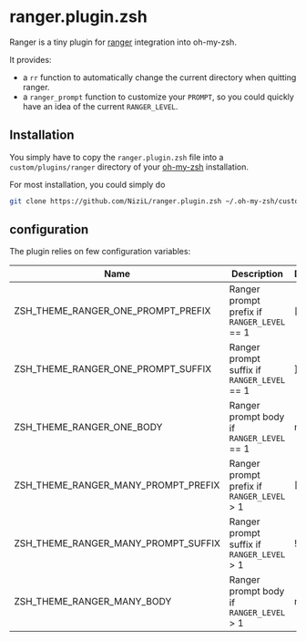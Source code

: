 # ranger.plugin.zsh

Ranger is a tiny plugin for [ranger](https://github.com/ranger/ranger) integration into oh-my-zsh.

It provides: 
- a `rr` function to automatically change the current directory when quitting ranger.
- a `ranger_prompt` function to customize your `PROMPT`, so you could quickly have an idea of the current `RANGER_LEVEL`.

## Installation

You simply have to copy the `ranger.plugin.zsh` file into a `custom/plugins/ranger` directory of your [oh-my-zsh](https://ohmyz.sh/) installation.

For most installation, you could simply do
```bash
git clone https://github.com/NiziL/ranger.plugin.zsh ~/.oh-my-zsh/custom/plugins/ranger
```

## configuration

The plugin relies on few configuration variables:

| Name | Description | Default |
| ---- | ----------- | ------- |
| ZSH_THEME_RANGER_ONE_PROMPT_PREFIX | Ranger prompt prefix if `RANGER_LEVEL` == 1 | [ |
| ZSH_THEME_RANGER_ONE_PROMPT_SUFFIX | Ranger prompt suffix if `RANGER_LEVEL` == 1 | ] |
| ZSH_THEME_RANGER_ONE_BODY | Ranger prompt body if `RANGER_LEVEL` == 1 | ranger |
| ZSH_THEME_RANGER_MANY_PROMPT_PREFIX | Ranger prompt prefix if `RANGER_LEVEL` > 1 | [! |
| ZSH_THEME_RANGER_MANY_PROMPT_SUFFIX | Ranger prompt suffix if `RANGER_LEVEL` > 1 | !] |
| ZSH_THEME_RANGER_MANY_BODY | Ranger prompt body if `RANGER_LEVEL` > 1 | ranger |
